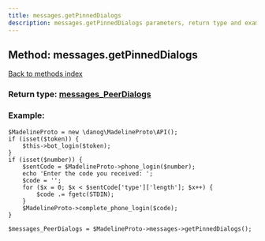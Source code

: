 ```yaml
---
title: messages.getPinnedDialogs
description: messages.getPinnedDialogs parameters, return type and example
---
```

## Method: messages.getPinnedDialogs  
[Back to methods index](index.md)




### Return type: [messages\_PeerDialogs](../types/messages_PeerDialogs.md)

### Example:


```
$MadelineProto = new \danog\MadelineProto\API();
if (isset($token)) {
    $this->bot_login($token);
}
if (isset($number)) {
    $sentCode = $MadelineProto->phone_login($number);
    echo 'Enter the code you received: ';
    $code = '';
    for ($x = 0; $x < $sentCode['type']['length']; $x++) {
        $code .= fgetc(STDIN);
    }
    $MadelineProto->complete_phone_login($code);
}

$messages_PeerDialogs = $MadelineProto->messages->getPinnedDialogs();
```
